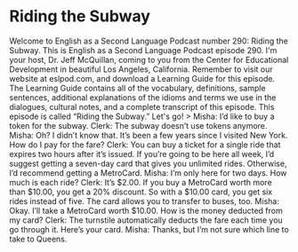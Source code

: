 # Riding the Subway

Welcome to English as a Second Language Podcast number 290: Riding the Subway.  This is English as a Second Language Podcast episode 290.  I'm your host, Dr. Jeff McQuillan, coming to you from the Center for Educational Development in beautiful Los Angeles, California.  Remember to visit our website at eslpod.com, and download a Learning Guide for this episode.  The Learning Guide contains all of the vocabulary, definitions, sample sentences, additional explanations of the idioms and terms we use in the dialogues, cultural notes, and a complete transcript of this episode.  This episode is called “Riding the Subway.”  Let's go!  > Misha:  I’d like to buy a token for the subway.  Clerk:  The subway doesn’t use tokens anymore.    Misha:  Oh?  I didn’t know that.  It’s been a few years since I visited New York.  How do I pay for the fare?    Clerk:  You can buy a ticket for a single ride that expires two hours after it’s issued.  If you’re going to be here all week, I’d suggest getting a seven-day card that gives you unlimited rides.  Otherwise, I’d recommend getting a MetroCard.  Misha:  I’m only here for two days.  How much is each ride?  Clerk:  It’s $2.00.  If you buy a MetroCard worth more than $10.00, you get a 20% discount.  So with a $10.00 card, you get six rides instead of five.  The card allows you to transfer to buses, too.  Misha:  Okay.  I’ll take a MetroCard worth $10.00.  How is the money deducted from my card?      Clerk:  The turnstile automatically deducts the fare each time you go through it.  Here’s your card.    Misha:  Thanks, but I’m not sure which line to take to Queens. 
